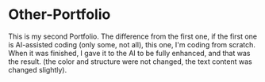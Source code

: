 # Other-Portfolio
This is my second Portfolio. The difference from the first one, if the first one is AI-assisted coding (only some, not all), this one, I'm coding from scratch. When it was finished, I gave it to the AI to be fully enhanced, and that was the result. (the color and structure were not changed, the text content was changed slightly).
